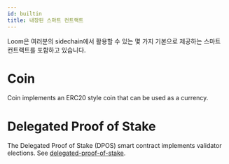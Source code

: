 ```yaml
---
id: builtin
title: 내장된 스마트 컨트랙트
---
```

Loom은 여러분의 sidechain에서 활용할 수 있는 몇 가지 기본으로 제공하는 스마트 컨트랙트를 포함하고 있습니다.

# Coin

Coin implements an ERC20 style coin that can be used as a currency.

# Delegated Proof of Stake

The Delegated Proof of Stake (DPOS) smart contract implements validator elections. See [delegated-proof-of-stake](delegated-proof-of-stake.html).